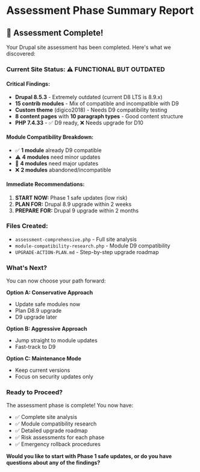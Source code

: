 # Assessment Phase Summary Report

## 🎯 Assessment Complete!

Your Drupal site assessment has been completed. Here's what we discovered:

### Current Site Status: ⚠️ FUNCTIONAL BUT OUTDATED

#### Critical Findings:
- **Drupal 8.5.3** - Extremely outdated (current D8 LTS is 8.9.x)
- **15 contrib modules** - Mix of compatible and incompatible with D9
- **Custom theme** (digico2018) - Needs D9 compatibility testing
- **8 content pages** with **10 paragraph types** - Good content structure
- **PHP 7.4.33** - ✅ D9 ready, ❌ Needs upgrade for D10

#### Module Compatibility Breakdown:
- ✅ **1 module** already D9 compatible
- ⚠️ **4 modules** need minor updates  
- 🔄 **4 modules** need major updates
- ❌ **2 modules** abandoned/incompatible

#### Immediate Recommendations:
1. **START NOW:** Phase 1 safe updates (low risk)
2. **PLAN FOR:** Drupal 8.9 upgrade within 2 weeks
3. **PREPARE FOR:** Drupal 9 upgrade within 2 months

### Files Created:
- `assessment-comprehensive.php` - Full site analysis
- `module-compatibility-research.php` - Module D9 compatibility  
- `UPGRADE-ACTION-PLAN.md` - Step-by-step upgrade roadmap

### What's Next?
You can now choose your path forward:

**Option A: Conservative Approach**
- Update safe modules now
- Plan D8.9 upgrade 
- D9 upgrade later

**Option B: Aggressive Approach** 
- Jump straight to module updates
- Fast-track to D9

**Option C: Maintenance Mode**
- Keep current versions
- Focus on security updates only

### Ready to Proceed?
The assessment phase is complete! You now have:
- ✅ Complete site analysis
- ✅ Module compatibility research  
- ✅ Detailed upgrade roadmap
- ✅ Risk assessments for each phase
- ✅ Emergency rollback procedures

**Would you like to start with Phase 1 safe updates, or do you have questions about any of the findings?**
